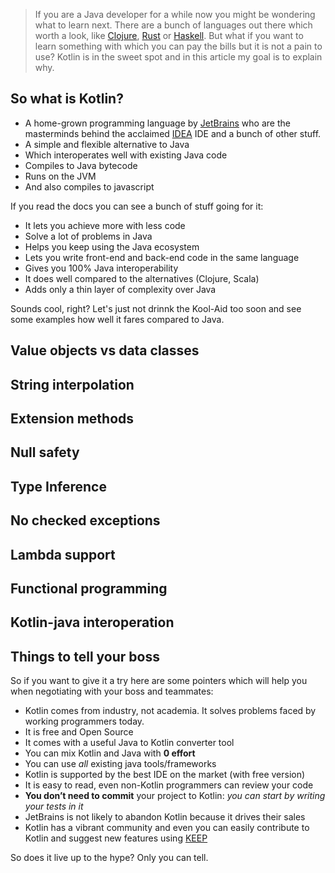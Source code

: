 > If you are a Java developer for a while now you might be wondering what to learn next.
> There are a bunch of languages out there which worth a look, like [Clojure](https://clojure.org/), [Rust](https://www.rust-lang.org/en-US/) or [Haskell](https://www.haskell.org/).
> But what if you want to learn something with which you can pay the bills but it is not a pain to use?
> Kotlin is in the sweet spot and in this article my goal is to explain why.

## So what is Kotlin?
- A home-grown programming language by [JetBrains](https://www.jetbrains.com/) who are the masterminds behind the acclaimed [IDEA](https://www.jetbrains.com/idea/) IDE and a bunch of other stuff.
- A simple and flexible alternative to Java
- Which interoperates well with existing Java code
- Compiles to Java bytecode
- Runs on the JVM
- And also compiles to javascript

If you read the docs you can see a bunch of stuff going for it:
- It lets you achieve more with less code
- Solve a lot of problems in Java
- Helps you keep using the Java ecosystem
- Lets you write front-end and back-end code in the same language
- Gives you 100% Java interoperability
- It does well compared to the alternatives (Clojure, Scala)
- Adds only a thin layer of complexity over Java

Sounds cool, right? Let's just not drinnk the Kool-Aid too soon and see some examples how well it fares compared to Java.

## Value objects vs data classes

## String interpolation

## Extension methods

## Null safety

## Type Inference

## No checked exceptions

## Lambda support

## Functional programming

## Kotlin-java interoperation

## Things to tell your boss

So if you want to give it a try here are some pointers which will help you when negotiating with your boss and teammates:
- Kotlin comes from industry, not academia. It solves problems faced by working programmers today.
- It is free and Open Source
- It comes with a useful Java to Kotlin converter tool
- You can mix Kotlin and Java with __0 effort__
- You can use *all* existing java tools/frameworks
- Kotlin is supported by the best IDE on the market (with free version)
- It is easy to read, even non-Kotlin programmers can review your code
- **You don’t need to commit** your project to Kotlin: *you can start by writing your tests in it*
- JetBrains is not likely to abandon Kotlin because it drives their sales
- Kotlin has a vibrant community and even you can easily contribute to Kotlin and suggest new features using [KEEP](https://github.com/Kotlin/KEEP)

So does it live up to the hype? Only you can tell.
